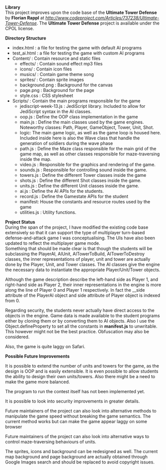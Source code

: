 __Library__  
This project improves upon the code base of the __Ultimate Tower Defense__ by __Florian Rappl__ at _http://www.codeproject.com/Articles/737238/Ultimate-Tower-Defense_. The __Ultimate Tower Defense__ project is available under the CPOL license.

__Directory Structure__  

* index.html : a file for testing the game with default AI programs
* test_ai.html : a file for testing the game with custom AI programs
* Content/ : Contain resource and static files
	* effects/ :  Contain sound effect mp3 files
	* icons/ : Contain icon files
	* musics/ : Contain game theme song
	* sprites/ : Contain sprite images
	* background.png : Background for the canvas
	* page.png : Background for the page
	* style.css : CSS stylesheet
* Scripts/ : Contain the main programs responsible for the game
	* jediscript-week-13.js : JediScript library. Included to allow for JediScript syntax in the AI classes.
	*  oop.js : Define the OOP class implementation in the game
	*  main.js : Define the main classes used by the game engines. Noteworthy classes: Path, Player, GameObject, Tower, Unit, Shot.
	*  logic: The main game logic, as well as the game loop is housed here. Included inside here is also the Wave class that handle the generation of soldiers during the wave phase
	*  path.js : Define the Maze class responsible for the main grid of the game map, as well as other classes responsible for maze-traversing inside the map.
	*  video.js : Responsible for the graphics and rendering of the game.
	*  sounds.js : Responsible for controlling sound inside the game.
	*  towers.js : Define the different Tower classes inside the game
	*  shots.js : Define the different Shot classes inside the game.
	*  units.js : Define the different Unit classes inside the game.
	*  ai.js : Define the AI APIs for the students.
	*  record.js : Define the Gamestate APIs for the student
	*  manifest: House the constants and resource routes used by the game
	*  utilities.js : Utility functions.

__Project Status__  
During the span of the project, I have modified the existing code base extensively so that it can support the type of multiplayer turn-based defense-and-attack game I was conceptualising. The UIs have also been updated to reflect the multiplayer game mode.  
Something that should be made clear is that though the students will be subclassing the PlayerAI, AIUnit, AITowerToBuild, AITowerToDestroy classes, the inner representations of player, unit and tower are actually done by the Player, Unit, and Tower classes. The AI classes give the engine the necessary data to instantiate the appropriate Player/Unit/Tower objects.  

Although the game description describe the left-hand side as Player 1, and right-hand side as Player 2, their inner representations in the engine is more along the line of Player 0 and Player 1 respectively. In fact the __side attribute of the PlayerAI object and side attribute of Player object is indexed from 0.

Regarding security, the students never actually have direct access to the objects in the engine. Game data is made available to the student programs either by cloning them or by converting them to AI objects. Also I use the Object.defineProperty to set all the constants in __manifest.js__ to unwritable. This however might not be the best practice. Obfuscation may also be considered.  

Also, the game is quite laggy on Safari.


__Possible Future Improvements__  

It is possible to extend the number of units and towers for the game, as the design is OOP and is easily extensible. It is even possible to allow students the ability to design their own units/towers.  Also there might be a need to make the game more balanced.   

The program to run the contest itself has not been implemented yet. 
 
It is possible to look into security improvements in greater details.

Future maintainers of the project can also look into alternative methods to manipulate the game speed without breaking the game semantics. The current method works but can make the game appear laggy on some browser

Future maintainers of the project can also look into alternative ways to control maze-traversing behaviours of units.

The sprites, icons and background can be redesigned as well. The current map background and page background are actually obtained through Google Images search and should be replaced to avoid copyright issues.